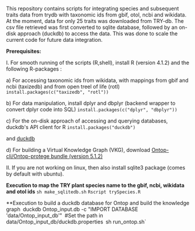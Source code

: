 This repository contains scripts for integrating species and subsequent traits data from trydb with taxonomic ids from gbif, otol, ncbi and wikidata. At the moment, data for only 25 traits was downloaded from TRY-db. The csv file retrieved was first converted to sqlite database, followed by an on-disk approach (duckdb) to access the data. This was done to scale the current code for future data integration.

**Prerequisites:**

I. For smooth running of the scripts (R,shell), install R (version 4.1.2) and the following R-packages :

a) For accessing taxonomic ids from wikidata, with mappings from gbif and ncbi (taxizedb) and from open treel of life (rotl)
`install.packages(c("taxizedb", "rotl"))`

b) For data manipulation, install dplyr and dbplyr (backend wrapper to convert dplyr code into SQL)
`install.packages(c("dplyr", "dbplyr"))`

c) For the on-disk approach of accessing and querying databases, duckdb's API client for R
`install.packages("duckdb")`

and [duckdb](https://duckdb.org/docs/installation/?version=stable&environment=cli&platform=linux&download_method=package_manager)

d) For building a Virtual Knowledge Graph (VKG), download [Ontop-cli/Ontop-protege bundle (version 5.1.2)](https://github.com/ontop/ontop/releases/tag/ontop-5.1.2)



II. If you are not working on linux, then also install sqlite3 package (comes by default with ubuntu).

**Execution to map the TRY plant species name to the gbif, ncbi, wikidata and otol ids**
`sh make_sqlitedb.sh`
`Rscript trySpecies.R`

**Execution to build a duckdb database for Ontop and build the knowledge graph`
`duckdb Ontop_input.db -c "IMPORT DATABASE 'data/Ontop_input_db'"`
`#Set the path in data/Ontop_input_db/duckdb.properties`
`sh run_ontop.sh`


